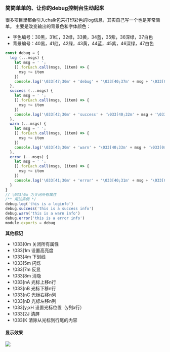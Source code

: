 ### 简简单单的、让你的debug控制台生动起来

很多项目里都会引入chalk包来打印彩色的log信息，其实自己写一个也是非常简单。
主要是改变输出的背景色和字体颜色：

- 字色编号：30黑，31红，32绿，33黄，34蓝，35紫，36深绿，37白色
- 背景编号：40黑，41红，42绿，43黄，44蓝，45紫，46深绿，47白色

```js
const debug = {
  log (...msgs) {
    let msg = ' ';
    [].forEach.call(msgs, (item) => {
      msg += item
    })
    console.log('\033[47;30m' + 'debug' + '\033[40;37m' + msg + '\033[0m' + '\n')
  },
  success (...msgs) {
    let msg = ' ';
    [].forEach.call(msgs, (item) => {
      msg += item
    })
    console.log('\033[42;30m' + 'success' + '\033[40;32m' + msg + '\033[0m' + '\n')
  },
  warn (...msgs) {
    let msg = ' ';
    [].forEach.call(msgs, (item) => {
      msg += item
    })
    console.log('\033[43;30m' + 'warn' + '\033[40;33m' + msg + '\033[0m' + '\n')
  },
  error (...msgs) {
    let msg = ' ';
    [].forEach.call(msgs, (item) => {
      msg += item
    })
    console.log('\033[41;30m' + 'error' + '\033[40;31m' + msg + '\033[0m' + '\n')
  }
}
// \033[0m 为关闭所有属性
/** 用法实例 */
debug.log('this is a loginfo')
debug.success('this is a success info')
debug.warn('this is a warn info')
debug.error('this is a error info')
module.exports = debug
```

**其他标记**
- \033[0m 关闭所有属性
- \033[1m 设置高亮度
- \033[4m 下划线
- \033[5m 闪烁
- \033[7m 反显
- \033[8m 消隐
- \033[nA 光标上移n行
- \033[nB 光标下移n行
- \033[nC 光标右移n列
- \033[nD 光标左移n列
- \033[y;xH 设置光标位置（y列x行）
- \033[2J 清屏
- \033[K 清除从光标到行尾的内容

#### 显示效果

![](https://s2.ax1x.com/2019/01/21/kPOW7V.md.png)